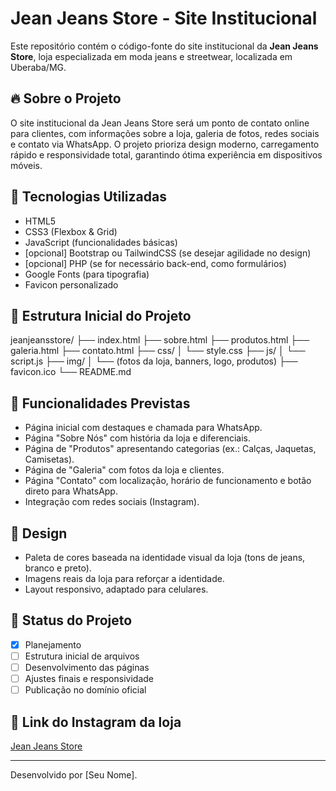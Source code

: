 # Jean Jeans Store - Site Institucional

Este repositório contém o código-fonte do site institucional da **Jean Jeans Store**, loja especializada em moda jeans e streetwear, localizada em Uberaba/MG.

## 🔥 Sobre o Projeto

O site institucional da Jean Jeans Store será um ponto de contato online para clientes, com informações sobre a loja, galeria de fotos, redes sociais e contato via WhatsApp. O projeto prioriza design moderno, carregamento rápido e responsividade total, garantindo ótima experiência em dispositivos móveis.

## 🚀 Tecnologias Utilizadas

- HTML5
- CSS3 (Flexbox & Grid)
- JavaScript (funcionalidades básicas)
- [opcional] Bootstrap ou TailwindCSS (se desejar agilidade no design)
- [opcional] PHP (se for necessário back-end, como formulários)
- Google Fonts (para tipografia)
- Favicon personalizado

## 📐 Estrutura Inicial do Projeto

jeanjeansstore/
├── index.html
├── sobre.html
├── produtos.html
├── galeria.html
├── contato.html
├── css/
│ └── style.css
├── js/
│ └── script.js
├── img/
│ └── (fotos da loja, banners, logo, produtos)
├── favicon.ico
└── README.md


## 📱 Funcionalidades Previstas

- Página inicial com destaques e chamada para WhatsApp.
- Página "Sobre Nós" com história da loja e diferenciais.
- Página de "Produtos" apresentando categorias (ex.: Calças, Jaquetas, Camisetas).
- Página de "Galeria" com fotos da loja e clientes.
- Página "Contato" com localização, horário de funcionamento e botão direto para WhatsApp.
- Integração com redes sociais (Instagram).

## 🎨 Design

- Paleta de cores baseada na identidade visual da loja (tons de jeans, branco e preto).
- Imagens reais da loja para reforçar a identidade.
- Layout responsivo, adaptado para celulares.

## 📆 Status do Projeto

- [x] Planejamento
- [ ] Estrutura inicial de arquivos
- [ ] Desenvolvimento das páginas
- [ ] Ajustes finais e responsividade
- [ ] Publicação no domínio oficial

## 📸 Link do Instagram da loja

[Jean Jeans Store](https://www.instagram.com/jeanjeansstore/)

---

Desenvolvido por [Seu Nome].

